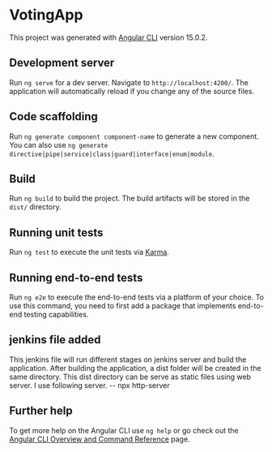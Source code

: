 # VotingApp

This project was generated with [Angular CLI](https://github.com/angular/angular-cli) version 15.0.2.

## Development server

Run `ng serve` for a dev server. Navigate to `http://localhost:4200/`. The application will automatically reload if you change any of the source files.

## Code scaffolding

Run `ng generate component component-name` to generate a new component. You can also use `ng generate directive|pipe|service|class|guard|interface|enum|module`.

## Build

Run `ng build` to build the project. The build artifacts will be stored in the `dist/` directory.

## Running unit tests

Run `ng test` to execute the unit tests via [Karma](https://karma-runner.github.io).

## Running end-to-end tests

Run `ng e2e` to execute the end-to-end tests via a platform of your choice. To use this command, you need to first add a package that implements end-to-end testing capabilities.

## jenkins file added

This jenkins file will run different stages on jenkins server and build the application. After building the application, a dist folder will be created in the same directory. This dist directory can be serve as static files using web server. I use following server. 
--  npx http-server

## Further help

To get more help on the Angular CLI use `ng help` or go check out the [Angular CLI Overview and Command Reference](https://angular.io/cli) page.
